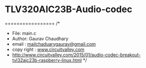 # TLV320AIC23B-Audio-codec
=================
/* 
 * File:   main.c
 * Author: Gaurav Chaudhary
 * email : mailchaduarygaurav@gmail.com
 * copy right : www.circuitvalley.com 
 * http://www.circuitvalley.com/2015/01/audio-codec-breakout-tvl32aic23b-raspberry-linux.html
 */
